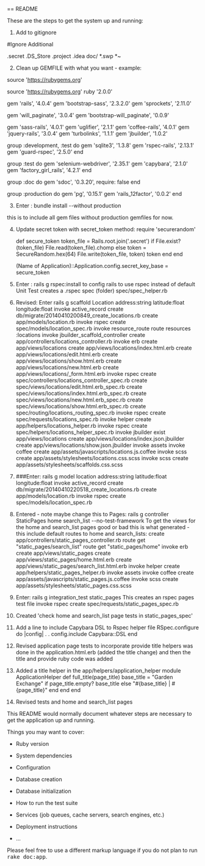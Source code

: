 == README


These are the steps to get the system up and running: 

1. Add to gitignore

  #Ignore Additional

  .secret
  .DS_Store
  .project
  .idea
  doc/
  *.swp
  *~

2. Clean up GEMFILE with what you want - example: 

  source 'https://rubygems.org'


  source 'https://rubygems.org'
  ruby '2.0.0'

  gem 'rails', '4.0.4'
  gem 'bootstrap-sass', '2.3.2.0'
  gem 'sprockets', '2.11.0'

  gem 'will_paginate', '3.0.4'
  gem 'bootstrap-will_paginate', '0.0.9'


  gem 'sass-rails', '4.0.1'
  gem 'uglifier', '2.1.1'
  gem 'coffee-rails', '4.0.1'
  gem 'jquery-rails', '3.0.4'
  gem 'turbolinks', '1.1.1'
  gem 'jbuilder', '1.0.2'

  group :development, :test do
    gem 'sqlite3', '1.3.8'
    gem 'rspec-rails', '2.13.1'
    gem 'guard-rspec', '2.5.0'
  end

  group :test do
    gem 'selenium-webdriver', '2.35.1'
    gem 'capybara', '2.1.0'
    gem 'factory_girl_rails', '4.2.1'
  end


  group :doc do
    gem 'sdoc', '0.3.20', require: false
  end

  group :production do
    gem 'pg', '0.15.1'
    gem 'rails_12factor', '0.0.2'
  end

3. Enter : bundle install --without production

  this is to include all gem files without production gemfiles for now. 

4. Update secret token with secret_token method: 
    require 'securerandom'

    def secure_token
      token_file = Rails.root.join('.secret')
      if File.exist?(token_file)
        File.read(token_file).chomp
      else
        token = SecureRandom.hex(64)
        File.write(token_file, token)
        token
      end
    end

    (Name of Application)::Application.config.secret_key_base = secure_token

5. Enter : rails g rspec:install to config rails to use rspec instead of default Unit Test
    creates a .rspec
              spec (folder)
              spec/spec_helper.rb

6. Revised: Enter rails g scaffold Location address:string latitude:float longitude:float
      invoke  active_record
      create    db/migrate/20140410200849_create_locations.rb
      create    app/models/location.rb
      invoke    rspec
      create      spec/models/location_spec.rb
      invoke  resource_route
       route    resources :locations
      invoke  jbuilder_scaffold_controller
      create    app/controllers/locations_controller.rb
      invoke    erb
      create      app/views/locations
      create      app/views/locations/index.html.erb
      create      app/views/locations/edit.html.erb
      create      app/views/locations/show.html.erb
      create      app/views/locations/new.html.erb
      create      app/views/locations/_form.html.erb
      invoke    rspec
      create      spec/controllers/locations_controller_spec.rb
      create      spec/views/locations/edit.html.erb_spec.rb
      create      spec/views/locations/index.html.erb_spec.rb
      create      spec/views/locations/new.html.erb_spec.rb
      create      spec/views/locations/show.html.erb_spec.rb
      create      spec/routing/locations_routing_spec.rb
      invoke      rspec
      create        spec/requests/locations_spec.rb
      invoke    helper
      create      app/helpers/locations_helper.rb
      invoke      rspec
      create        spec/helpers/locations_helper_spec.rb
      invoke    jbuilder
       exist      app/views/locations
      create      app/views/locations/index.json.jbuilder
      create      app/views/locations/show.json.jbuilder
      invoke  assets
      invoke    coffee
      create      app/assets/javascripts/locations.js.coffee
      invoke    scss
      create      app/assets/stylesheets/locations.css.scss
      invoke  scss
      create    app/assets/stylesheets/scaffolds.css.scss

6. ###Enter: rails g model location address:string latitude:float longitude:float
    invoke  active_record
    create    db/migrate/20140410220518_create_locations.rb
    create    app/models/location.rb
    invoke    rspec
    create      spec/models/location_spec.rb

7. Entered - note maybe change this to Pages: rails g controller StaticPages home search_list --no-test-framework
  To get the views for the home and search_list pages
  good or bad this is what generated - this include default routes to home and search_lists:
    create  app/controllers/static_pages_controller.rb
       route  get "static_pages/search_list"
       route  get "static_pages/home"
      invoke  erb
      create    app/views/static_pages
      create    app/views/static_pages/home.html.erb
      create    app/views/static_pages/search_list.html.erb
      invoke  helper
      create    app/helpers/static_pages_helper.rb
      invoke  assets
      invoke    coffee
      create      app/assets/javascripts/static_pages.js.coffee
      invoke    scss
      create      app/assets/stylesheets/static_pages.css.scss

8. Enter: rails g integration_test static_pages
    This creates an rspec pages test file
    invoke  rspec
    create    spec/requests/static_pages_spec.rb

9. Created 'check home and search_list page tests in static_pages_spec'

10. Add a line to include Capybara DSL to Rspec helper file
  RSpec.configure do |config|
  .
  .
    config.include Capybara::DSL
  end

11. Revised application page tests to incorporate provide title helpers
  was done in the application.html.erb (added the title change)
  and then the title and provide ruby code was added

12. Added a title helper in the app/helpers/application_helper
  module ApplicationHelper
    def full_title(page_title)
      base_title = "Garden Exchange"
      if page_title.empty?
        base_title
      else
        "#{base_title} | #{page_title}"
      end
    end
  end

13. Revised tests and home and search_list pages



This README would normally document whatever steps are necessary to get the
application up and running.

  Things you may want to cover:

  * Ruby version

  * System dependencies

  * Configuration

  * Database creation

  * Database initialization

  * How to run the test suite

  * Services (job queues, cache servers, search engines, etc.)

  * Deployment instructions

  * ...


  Please feel free to use a different markup language if you do not plan to run
  <tt>rake doc:app</tt>.
